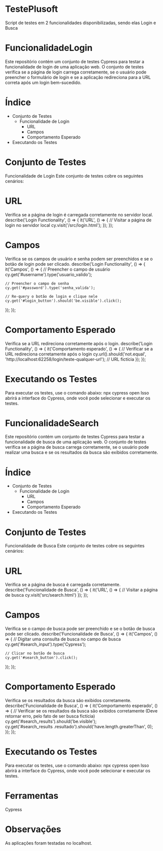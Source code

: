 # TestePlusoft
Script de testes em 2 funcionalidades disponibilizadas, sendo elas Login e Busca

# FuncionalidadeLogin  

Este repositório contém um conjunto de testes Cypress para testar a funcionalidade de login de uma aplicação web. O conjunto de testes verifica se a página de login carrega corretamente, se o usuário pode preencher o formulário de login e se a aplicação redireciona para a URL correta após um login bem-sucedido.

# Índice
- Conjunto de Testes
  - Funcionalidade de Login
    - URL
    - Campos
    - Comportamento Esperado
- Executando os Testes


# Conjunto de Testes
Funcionalidade de Login
Este conjunto de testes cobre os seguintes cenários:


# URL
Verifica se a página de login é carregada corretamente no servidor local.
describe('Login Functionality', () => {
  it('URL', () => {
    // Visitar a página de login no servidor local
    cy.visit('/src/login.html');
  });
});


# Campos
Verifica se os campos de usuário e senha podem ser preenchidos e se o botão de login pode ser clicado.
describe('Login Functionality', () => {
  it('Campos', () => {
    // Preencher o campo de usuário
    cy.get('#username').type('usuario_valido');
    
    // Preencher o campo de senha
    cy.get('#password').type('senha_valida');
    
    // Re-query o botão de login e clique nele
    cy.get('#login_button').should('be.visible').click();
  });
});


# Comportamento Esperado
Verifica se a URL redireciona corretamente após o login.
describe('Login Functionality', () => {
  it('Comportamento esperado', () => {
    // Verificar se a URL redireciona corretamente após o login
    cy.url().should('not.equal', 'http://localhost:62258/login/teste-qualquer-url'); // URL fictícia
  });
});


# Executando os Testes
Para executar os testes, use o comando abaixo:
npx cypress open
Isso abrirá a interface do Cypress, onde você pode selecionar e executar os testes.

# FuncionalidadeSearch

Este repositório contém um conjunto de testes Cypress para testar a funcionalidade de busca de uma aplicação web. O conjunto de testes verifica se a página de busca carrega corretamente, se o usuário pode realizar uma busca e se os resultados da busca são exibidos corretamente.

# Índice
- Conjunto de Testes
  - Funcionalidade de Login
    - URL
    - Campos
    - Comportamento Esperado
- Executando os Testes

# Conjunto de Testes
Funcionalidade de Busca
Este conjunto de testes cobre os seguintes cenários:

# URL
Verifica se a página de busca é carregada corretamente.
describe('Funcionalidade de Busca', () => {
  it('URL', () => {
    // Visitar a página de busca
    cy.visit('src/search.html')
  });
});


# Campos
Verifica se o campo de busca pode ser preenchido e se o botão de busca pode ser clicado.
describe('Funcionalidade de Busca', () => {
  it('Campos', () => {
    // Digitar uma consulta de busca no campo de busca
    cy.get('#search_input').type('Cypress');
    
    // Clicar no botão de busca
    cy.get('#search_button').click();
  });
});


# Comportamento Esperado
Verifica se os resultados da busca são exibidos corretamente.
describe('Funcionalidade de Busca', () => {
  it('Comportamento esperado', () => { 
    // Verificar se os resultados da busca são exibidos corretamente (Deve retornar erro, pelo fato de ser busca fictícia)
    cy.get('#search_results').should('be.visible');  
    cy.get('#search_results .resultado').should('have.length.greaterThan', 0);  
  });
});

# Executando os Testes
Para executar os testes, use o comando abaixo:
npx cypress open
Isso abrirá a interface do Cypress, onde você pode selecionar e executar os testes.


# Ferramentas
  Cypress

# Observações
  As aplicações foram testadas no localhost.
